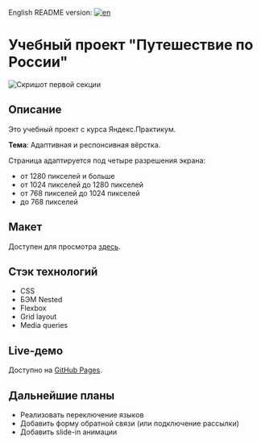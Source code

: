 English README version: [![en](https://img.shields.io/badge/lang-en-green.svg)](https://github.com/blazer2kforever/russian-travel-bootcamp/blob/main/README.en.md)

# Учебный проект "Путешествие по России"

![Скришот первой секции](https://i.imgur.com/qkglrS0.png)

## Описание

Это учебный проект с курса Яндекс.Практикум.

**Тема**: Адаптивная и респонсивная вёрстка.

Страница адаптируется под четыре разрешения экрана:

- от 1280 пикселей и больше
- от 1024 пикселей до 1280 пикселей
- от 768 пикселей до 1024 пикселей
- до 768 пикселей

## Макет

Доступен для просмотра [здесь](https://www.figma.com/file/5S2WSbEFL6awjVWJ0NWL8Q/Sprint-3_-Russia-_-desktop-mobile?node-id=28503%3A0).

## Стэк технологий

- CSS
- БЭМ Nested
- Flexbox
- Grid layout
- Media queries

## Live-демо

Доступно на [GitHub Pages](https://blazer2kforever.github.io/russian-travel-bootcamp/).

## Дальнейшие планы

- Реализовать переключение языков
- Добавить форму обратной связи (или подключение рассылки)
- Добавить slide-in анимации
